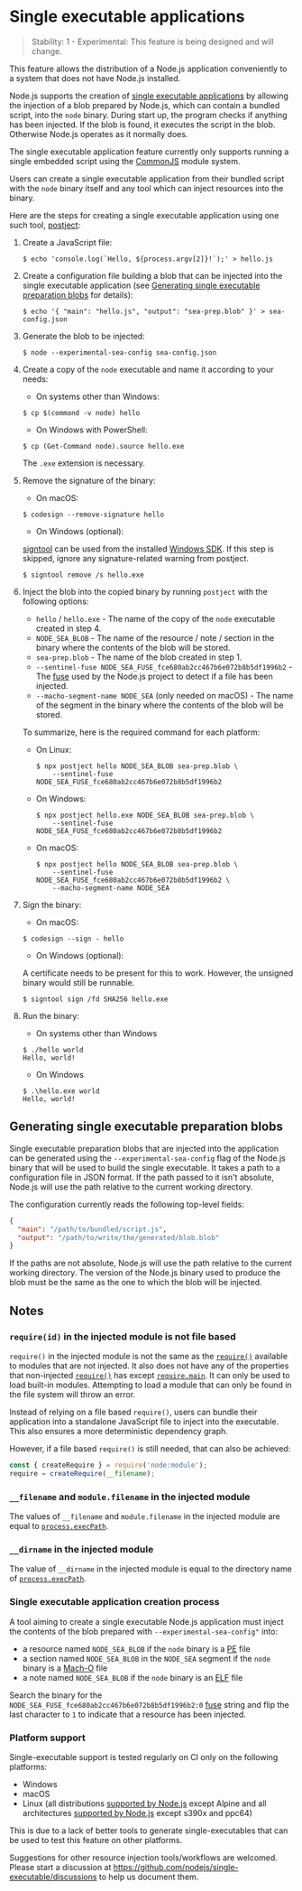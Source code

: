 # Single executable applications

<!--introduced_in=v19.7.0-->

> Stability: 1 - Experimental: This feature is being designed and will change.

<!-- source_link=lib/internal/main/single_executable_application.js -->

This feature allows the distribution of a Node.js application conveniently to a
system that does not have Node.js installed.

Node.js supports the creation of [single executable applications][] by allowing
the injection of a blob prepared by Node.js, which can contain a bundled script,
into the `node` binary. During start up, the program checks if anything has been
injected. If the blob is found, it executes the script in the blob. Otherwise
Node.js operates as it normally does.

The single executable application feature currently only supports running a
single embedded script using the [CommonJS][] module system.

Users can create a single executable application from their bundled script
with the `node` binary itself and any tool which can inject resources into the
binary.

Here are the steps for creating a single executable application using one such
tool, [postject][]:

1. Create a JavaScript file:
   ```console
   $ echo 'console.log(`Hello, ${process.argv[2]}!`);' > hello.js
   ```

2. Create a configuration file building a blob that can be injected into the
   single executable application (see
   [Generating single executable preparation blobs][] for details):
   ```console
   $ echo '{ "main": "hello.js", "output": "sea-prep.blob" }' > sea-config.json
   ```

3. Generate the blob to be injected:
   ```console
   $ node --experimental-sea-config sea-config.json
   ```

4. Create a copy of the `node` executable and name it according to your needs:

   * On systems other than Windows:

   ```console
   $ cp $(command -v node) hello
   ```

   * On Windows with PowerShell:

   ```console
   $ cp (Get-Command node).source hello.exe
   ```

   The `.exe` extension is necessary.

5. Remove the signature of the binary:

   * On macOS:

   ```console
   $ codesign --remove-signature hello
   ```

   * On Windows (optional):

   [signtool][] can be used from the installed [Windows SDK][]. If this step is
   skipped, ignore any signature-related warning from postject.

   ```console
   $ signtool remove /s hello.exe
   ```

6. Inject the blob into the copied binary by running `postject` with
   the following options:

   * `hello` / `hello.exe` - The name of the copy of the `node` executable
     created in step 4.
   * `NODE_SEA_BLOB` - The name of the resource / note / section in the binary
     where the contents of the blob will be stored.
   * `sea-prep.blob` - The name of the blob created in step 1.
   * `--sentinel-fuse NODE_SEA_FUSE_fce680ab2cc467b6e072b8b5df1996b2` - The
     [fuse][] used by the Node.js project to detect if a file has been injected.
   * `--macho-segment-name NODE_SEA` (only needed on macOS) - The name of the
     segment in the binary where the contents of the blob will be
     stored.

   To summarize, here is the required command for each platform:

   * On Linux:
     ```console
     $ npx postject hello NODE_SEA_BLOB sea-prep.blob \
         --sentinel-fuse NODE_SEA_FUSE_fce680ab2cc467b6e072b8b5df1996b2
     ```

   * On Windows:
     ```console
     $ npx postject hello.exe NODE_SEA_BLOB sea-prep.blob \
         --sentinel-fuse NODE_SEA_FUSE_fce680ab2cc467b6e072b8b5df1996b2
     ```

   * On macOS:
     ```console
     $ npx postject hello NODE_SEA_BLOB sea-prep.blob \
         --sentinel-fuse NODE_SEA_FUSE_fce680ab2cc467b6e072b8b5df1996b2 \
         --macho-segment-name NODE_SEA
     ```

7. Sign the binary:

   * On macOS:

   ```console
   $ codesign --sign - hello
   ```

   * On Windows (optional):

   A certificate needs to be present for this to work. However, the unsigned
   binary would still be runnable.

   ```console
   $ signtool sign /fd SHA256 hello.exe
   ```

8. Run the binary:

   * On systems other than Windows

   ```console
   $ ./hello world
   Hello, world!
   ```

   * On Windows

   ```console
   $ .\hello.exe world
   Hello, world!
   ```

## Generating single executable preparation blobs

Single executable preparation blobs that are injected into the application can
be generated using the `--experimental-sea-config` flag of the Node.js binary
that will be used to build the single executable. It takes a path to a
configuration file in JSON format. If the path passed to it isn't absolute,
Node.js will use the path relative to the current working directory.

The configuration currently reads the following top-level fields:

```json
{
  "main": "/path/to/bundled/script.js",
  "output": "/path/to/write/the/generated/blob.blob"
}
```

If the paths are not absolute, Node.js will use the path relative to the
current working directory. The version of the Node.js binary used to produce
the blob must be the same as the one to which the blob will be injected.

## Notes

### `require(id)` in the injected module is not file based

`require()` in the injected module is not the same as the [`require()`][]
available to modules that are not injected. It also does not have any of the
properties that non-injected [`require()`][] has except [`require.main`][]. It
can only be used to load built-in modules. Attempting to load a module that can
only be found in the file system will throw an error.

Instead of relying on a file based `require()`, users can bundle their
application into a standalone JavaScript file to inject into the executable.
This also ensures a more deterministic dependency graph.

However, if a file based `require()` is still needed, that can also be achieved:

```js
const { createRequire } = require('node:module');
require = createRequire(__filename);
```

### `__filename` and `module.filename` in the injected module

The values of `__filename` and `module.filename` in the injected module are
equal to [`process.execPath`][].

### `__dirname` in the injected module

The value of `__dirname` in the injected module is equal to the directory name
of [`process.execPath`][].

### Single executable application creation process

A tool aiming to create a single executable Node.js application must
inject the contents of the blob prepared with `--experimental-sea-config"`
into:

* a resource named `NODE_SEA_BLOB` if the `node` binary is a [PE][] file
* a section named `NODE_SEA_BLOB` in the `NODE_SEA` segment if the `node` binary
  is a [Mach-O][] file
* a note named `NODE_SEA_BLOB` if the `node` binary is an [ELF][] file

Search the binary for the
`NODE_SEA_FUSE_fce680ab2cc467b6e072b8b5df1996b2:0` [fuse][] string and flip the
last character to `1` to indicate that a resource has been injected.

### Platform support

Single-executable support is tested regularly on CI only on the following
platforms:

* Windows
* macOS
* Linux (all distributions [supported by Node.js][] except Alpine and all
  architectures [supported by Node.js][] except s390x and ppc64)

This is due to a lack of better tools to generate single-executables that can be
used to test this feature on other platforms.

Suggestions for other resource injection tools/workflows are welcomed. Please
start a discussion at <https://github.com/nodejs/single-executable/discussions>
to help us document them.

[CommonJS]: modules.md#modules-commonjs-modules
[ELF]: https://en.wikipedia.org/wiki/Executable_and_Linkable_Format
[Generating single executable preparation blobs]: #generating-single-executable-preparation-blobs
[Mach-O]: https://en.wikipedia.org/wiki/Mach-O
[PE]: https://en.wikipedia.org/wiki/Portable_Executable
[Windows SDK]: https://developer.microsoft.com/en-us/windows/downloads/windows-sdk/
[`process.execPath`]: process.md#processexecpath
[`require()`]: modules.md#requireid
[`require.main`]: modules.md#accessing-the-main-module
[fuse]: https://www.electronjs.org/docs/latest/tutorial/fuses
[postject]: https://github.com/nodejs/postject
[signtool]: https://learn.microsoft.com/en-us/windows/win32/seccrypto/signtool
[single executable applications]: https://github.com/nodejs/single-executable
[supported by Node.js]: https://github.com/nodejs/node/blob/main/BUILDING.md#platform-list
